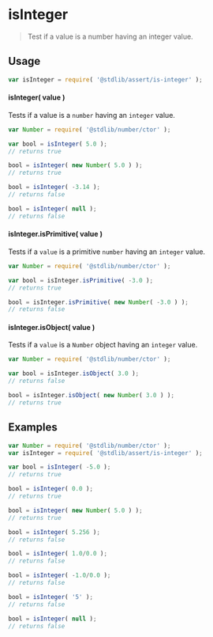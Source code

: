 <!--

@license Apache-2.0

Copyright (c) 2018 The Stdlib Authors.

Licensed under the Apache License, Version 2.0 (the "License");
you may not use this file except in compliance with the License.
You may obtain a copy of the License at

   http://www.apache.org/licenses/LICENSE-2.0

Unless required by applicable law or agreed to in writing, software
distributed under the License is distributed on an "AS IS" BASIS,
WITHOUT WARRANTIES OR CONDITIONS OF ANY KIND, either express or implied.
See the License for the specific language governing permissions and
limitations under the License.

-->

# isInteger

> Test if a value is a number having an integer value.

<section class="usage">

## Usage

```javascript
var isInteger = require( '@stdlib/assert/is-integer' );
```

#### isInteger( value )

Tests if a value is a `number` having an `integer` value.

<!-- eslint-disable no-new-wrappers -->

```javascript
var Number = require( '@stdlib/number/ctor' );

var bool = isInteger( 5.0 );
// returns true

bool = isInteger( new Number( 5.0 ) );
// returns true

bool = isInteger( -3.14 );
// returns false

bool = isInteger( null );
// returns false
```

#### isInteger.isPrimitive( value )

Tests if a `value` is a primitive `number` having an `integer` value.

<!-- eslint-disable no-new-wrappers -->

```javascript
var Number = require( '@stdlib/number/ctor' );

var bool = isInteger.isPrimitive( -3.0 );
// returns true

bool = isInteger.isPrimitive( new Number( -3.0 ) );
// returns false
```

#### isInteger.isObject( value )

Tests if a `value` is a `Number` object having an `integer` value.

<!-- eslint-disable no-new-wrappers -->

```javascript
var Number = require( '@stdlib/number/ctor' );

var bool = isInteger.isObject( 3.0 );
// returns false

bool = isInteger.isObject( new Number( 3.0 ) );
// returns true
```

</section>

<!-- /.usage -->

<section class="examples">

## Examples

<!-- eslint-disable no-new-wrappers -->

<!-- eslint no-undef: "error" -->

```javascript
var Number = require( '@stdlib/number/ctor' );
var isInteger = require( '@stdlib/assert/is-integer' );

var bool = isInteger( -5.0 );
// returns true

bool = isInteger( 0.0 );
// returns true

bool = isInteger( new Number( 5.0 ) );
// returns true

bool = isInteger( 5.256 );
// returns false

bool = isInteger( 1.0/0.0 );
// returns false

bool = isInteger( -1.0/0.0 );
// returns false

bool = isInteger( '5' );
// returns false

bool = isInteger( null );
// returns false
```

</section>

<!-- /.examples -->

<!-- Section for related `stdlib` packages. Do not manually edit this section, as it is automatically populated. -->

<section class="related">

</section>

<!-- /.related -->

<!-- Section for all links. Make sure to keep an empty line after the `section` element and another before the `/section` close. -->

<section class="links">

</section>

<!-- /.links -->
